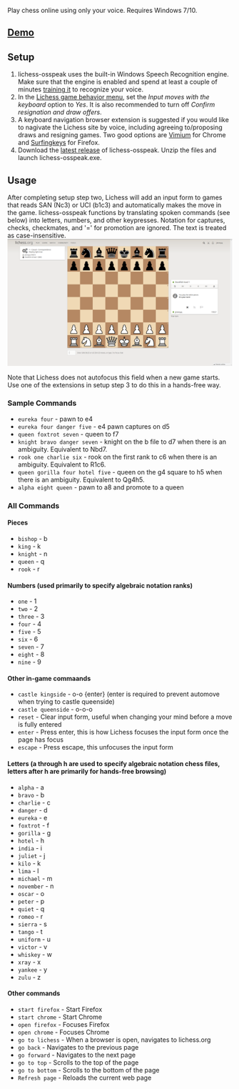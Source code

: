 Play chess online using only your voice. Requires Windows 7/10.

## [Demo](https://www.youtube.com/watch?v=qTiGi9coW5A)

## Setup
1. lichess-osspeak uses the built-in Windows Speech Recognition engine. Make sure that the engine is enabled and spend at least a couple of minutes [training it](https://www.youtube.com/watch?v=R1NEbT-vMTo) to recognize your voice.
1. In the [Lichess game behavior menu](https://lichess.org/account/preferences/game-behavior), set the *Input moves with the keyboard* option to *Yes*. It is also recommended to turn off *Confirm resignation and draw offers*.
1. A keyboard navigation browser extension is suggested if you would like to nagivate the Lichess site by voice, including agreeing to/proposing draws and resigning games. Two good options are [Vimium](https://chrome.google.com/webstore/detail/vimium/dbepggeogbaibhgnhhndojpepiihcmeb?hl=en) for Chrome and [Surfingkeys](https://addons.mozilla.org/en-US/firefox/addon/surfingkeys_ff/) for Firefox.
1. Download the [latest release](https://github.com/osspeak/lichess-osspeak/releases/latest) of lichess-osspeak. Unzip the files and launch lichess-osspeak.exe.

## Usage

After completing setup step two, Lichess will add an input form to games that reads SAN (Nc3) or UCI (b1c3) and automatically makes the move in the game. lichess-osspeak functions by translating spoken commands (see below) into letters, numbers, and other keypresses. Notation for captures, checks, checkmates, and '=' for promotion are ignored. The text is treated as case-insensitive. ![move input](images/move-input.png)

Note that Lichess does not autofocus this field when a new game starts. Use one of the extensions in setup step 3 to do this in a hands-free way.

### Sample Commands
* `eureka four` - pawn to e4
* `eureka four danger five` - e4 pawn captures on d5
* `queen foxtrot seven` - queen to f7
* `knight bravo danger seven` - knight on the b file to d7 when there is an ambiguity. Equivalent to Nbd7.
* `rook one charlie six` - rook on the first rank to c6 when there is an ambiguity. Equivalent to R1c6.
* `queen gorilla four hotel five` - queen on the g4 square to h5 when there is an ambiguity. Equivalent to Qg4h5.
* `alpha eight queen` - pawn to a8 and promote to a queen

### All Commands

#### Pieces
* `bishop` - b
* `king` - k
* `knight` - n
* `queen` - q
* `rook` - r

#### Numbers (used primarily to specify algebraic notation ranks)
* `one` - 1
* `two` - 2
* `three` - 3
* `four` - 4
* `five` - 5
* `six` - 6
* `seven` - 7
* `eight` - 8
* `nine` - 9

#### Other in-game commaands
* `castle kingside` - o-o {enter} (enter is required to prevent automove when trying to castle queenside)
* `castle queenside` - o-o-o
* `reset` - Clear input form, useful when changing your mind before a move is fully entered
* `enter` - Press enter, this is how Lichess focuses the input form once the page has focus
* `escape` - Press escape, this unfocuses the input form

#### Letters (a through h are used to specify algebraic notation chess files, letters after h are primarily for hands-free browsing)
* `alpha` - a
* `bravo` - b
* `charlie` - c
* `danger` - d
* `eureka` - e
* `foxtrot` - f
* `gorilla` - g
* `hotel` - h
* `india` - i
* `juliet` - j
* `kilo` - k
* `lima` - l
* `michael` - m
* `november` - n
* `oscar` - o
* `peter` - p
* `quiet` - q
* `romeo` - r
* `sierra` - s
* `tango` - t
* `uniform` - u
* `victor` - v
* `whiskey` - w
* `xray` - x
* `yankee` - y
* `zulu` - z

#### Other commands

* `start firefox` - Start Firefox
* `start chrome` - Start Chrome
* `open firefox` - Focuses Firefox
* `open chrome` - Focuses Chrome
* `go to lichess` - When a browser is open, navigates to lichess.org
* `go back` - Navigates to the previous page
* `go forward` - Navigates to the next page
* `go to top` - Scrolls to the top of the page
* `go to bottom` - Scrolls to the bottom of the page
* `Refresh page` - Reloads the current web page
